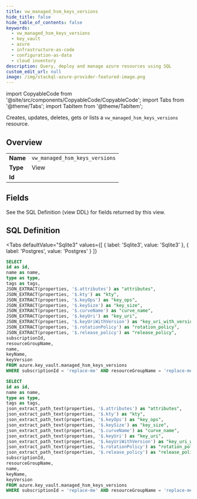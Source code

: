 ```yaml
--- 
title: vw_managed_hsm_keys_versions
hide_title: false
hide_table_of_contents: false
keywords:
  - vw_managed_hsm_keys_versions
  - key_vault
  - azure
  - infrastructure-as-code
  - configuration-as-data
  - cloud inventory
description: Query, deploy and manage azure resources using SQL
custom_edit_url: null
image: /img/stackql-azure-provider-featured-image.png
---
```


import CopyableCode from '@site/src/components/CopyableCode/CopyableCode';
import Tabs from '@theme/Tabs';
import TabItem from '@theme/TabItem';

Creates, updates, deletes, gets or lists a <code>vw_managed_hsm_keys_versions</code> resource.

## Overview
<table><tbody>
<tr><td><b>Name</b></td><td><code>vw_managed_hsm_keys_versions</code></td></tr>
<tr><td><b>Type</b></td><td>View</td></tr>
<tr><td><b>Id</b></td><td><CopyableCode code="azure.key_vault.vw_managed_hsm_keys_versions" /></td></tr>
</tbody></table>

## Fields

See the SQL Definition (view DDL) for fields returned by this view.

## SQL Definition

<Tabs
defaultValue="Sqlite3"
values={[
{ label: 'Sqlite3', value: 'Sqlite3' },
{ label: 'Postgres', value: 'Postgres' }
]}
>
<TabItem value="Sqlite3">

```sql
SELECT
id as id,
name as name,
type as type,
tags as tags,
JSON_EXTRACT(properties, '$.attributes') as "attributes",
JSON_EXTRACT(properties, '$.kty') as "kty",
JSON_EXTRACT(properties, '$.keyOps') as "key_ops",
JSON_EXTRACT(properties, '$.keySize') as "key_size",
JSON_EXTRACT(properties, '$.curveName') as "curve_name",
JSON_EXTRACT(properties, '$.keyUri') as "key_uri",
JSON_EXTRACT(properties, '$.keyUriWithVersion') as "key_uri_with_version",
JSON_EXTRACT(properties, '$.rotationPolicy') as "rotation_policy",
JSON_EXTRACT(properties, '$.release_policy') as "release_policy",
subscriptionId,
resourceGroupName,
name,
keyName,
keyVersion
FROM azure.key_vault.managed_hsm_keys_versions
WHERE subscriptionId = 'replace-me' AND resourceGroupName = 'replace-me' AND name = 'replace-me' AND keyName = 'replace-me';
```

</TabItem>
<TabItem value="Postgres">

```sql
SELECT
id as id,
name as name,
type as type,
tags as tags,
json_extract_path_text(properties, '$.attributes') as "attributes",
json_extract_path_text(properties, '$.kty') as "kty",
json_extract_path_text(properties, '$.keyOps') as "key_ops",
json_extract_path_text(properties, '$.keySize') as "key_size",
json_extract_path_text(properties, '$.curveName') as "curve_name",
json_extract_path_text(properties, '$.keyUri') as "key_uri",
json_extract_path_text(properties, '$.keyUriWithVersion') as "key_uri_with_version",
json_extract_path_text(properties, '$.rotationPolicy') as "rotation_policy",
json_extract_path_text(properties, '$.release_policy') as "release_policy",
subscriptionId,
resourceGroupName,
name,
keyName,
keyVersion
FROM azure.key_vault.managed_hsm_keys_versions
WHERE subscriptionId = 'replace-me' AND resourceGroupName = 'replace-me' AND name = 'replace-me' AND keyName = 'replace-me';
```

</TabItem>
</Tabs>
